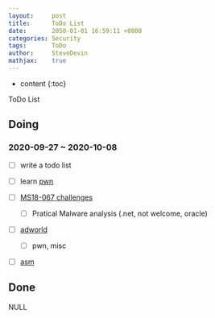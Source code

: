 ```yaml
---
layout:     post
title:      ToDo List
date:       2050-01-01 16:59:11 +0800
categories: Security
tags:       ToDo
author:     SteveDevin
mathjax:    true
---
```

* content
{:toc}

ToDo List



## Doing

### 2020-09-27 ~ 2020-10-08
-[ ] write a todo list

- [ ] learn [pwn](http://docs.pwntools.com/en/stable)

- [ ] [MS18-067 challenges](http://bachang.ms08067.com/challenges)
    - [ ] Pratical Malware analysis (.net, not welcome, oracle)
    
- [ ] [adworld](https://adworld.xctf.org.cn/task)
    - [ ] pwn, misc
    
- [ ] [asm](https://www.ruanyifeng.com/blog/2018/01/assembly-language-primer.html)

## Done

NULL